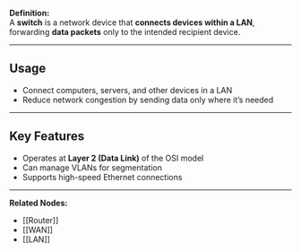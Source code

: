 **Definition:**  
A **switch** is a network device that **connects devices within a LAN**, forwarding **data packets** only to the intended recipient device.

---

## **Usage**  
- Connect computers, servers, and other devices in a LAN  
- Reduce network congestion by sending data only where it’s needed  

---

## **Key Features**  
- Operates at **Layer 2 (Data Link)** of the OSI model  
- Can manage VLANs for segmentation  
- Supports high-speed Ethernet connections  

---

**Related Nodes:**  
- [[Router]]  
- [[WAN]]  
- [[LAN]]  